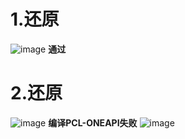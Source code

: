 # 1.还原
![image](https://github.com/zhupailiangx/Works/assets/120553507/4bacc9d6-3924-48cf-83e6-854c8fc64b8f)
**通过**
# 2.还原
![image](https://github.com/zhupailiangx/Works/assets/120553507/438adcc9-b7ad-43df-be5c-1110de28c926)
**编译PCL-ONEAPI失败**
![image](https://github.com/zhupailiangx/Works/assets/120553507/cb5e9106-a777-4d21-8b8a-4cf798ec6d4f)

